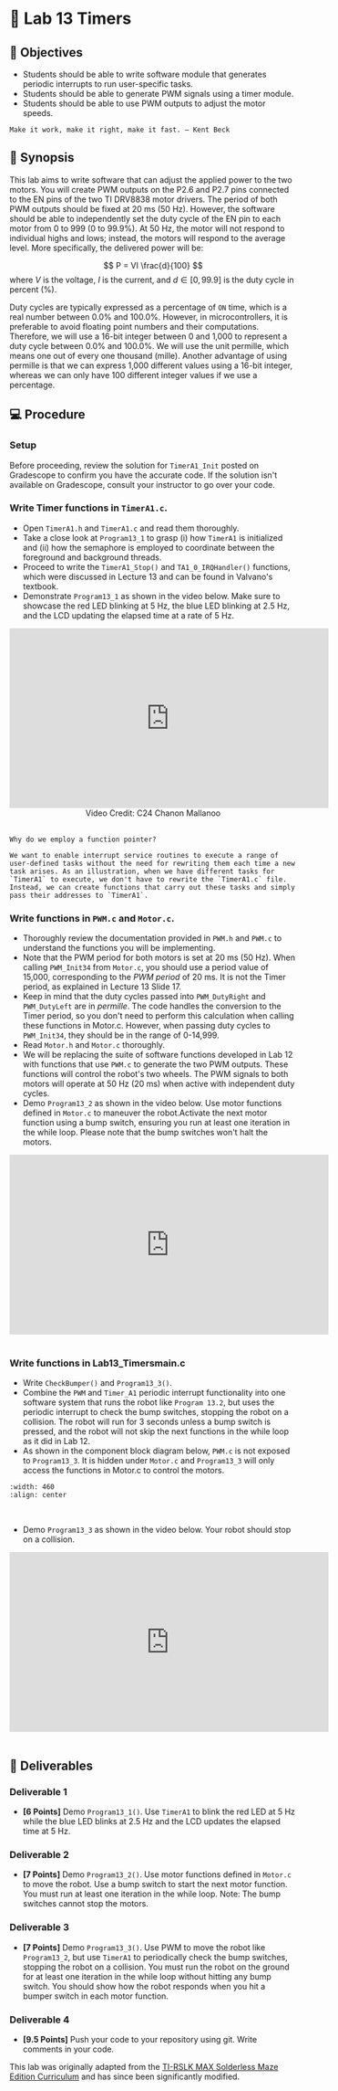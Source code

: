 # 🔬 Lab 13 Timers

## 📌 Objectives

- Students should be able to write software module that generates periodic interrupts to run user-specific tasks.
- Students should be able to generate PWM signals using a timer module.
- Students should be able to use PWM outputs to adjust the motor speeds.


```{note}
Make it work, make it right, make it fast. – Kent Beck
```

## 📜 Synopsis

This lab aims to write software that can adjust the applied power to the two motors. You will create PWM outputs on the P2.6 and P2.7 pins connected to the EN pins of the two TI DRV8838 motor drivers. The period of both PWM outputs should be fixed at 20 ms (50 Hz). However, the software should be able to independently set the duty cycle of the EN pin to each motor from 0 to 999 (0 to 99.9%). At 50 Hz, the motor will not respond to individual highs and lows; instead, the motors will respond to the average level. More specifically, the delivered power will be:

$$
P = VI \frac{d}{100}
$$
where $V$ is the voltage, $I$ is the current, and $d \in [0, 99.9]$ is the duty cycle in percent (%).

Duty cycles are typically expressed as a percentage of `ON` time, which is a real number between 0.0% and 100.0%. However, in microcontrollers, it is preferable to avoid floating point numbers and their computations. Therefore, we will use a 16-bit integer between 0 and 1,000 to represent a duty cycle between 0.0% and 100.0%. We will use the unit permille, which means one out of every one thousand (mille). Another advantage of using permille is that we can express 1,000 different values using a 16-bit integer, whereas we can only have 100 different integer values if we use a percentage. 


## 💻 Procedure

### Setup
Before proceeding, review the solution for `TimerA1_Init` posted on Gradescope to confirm you have the accurate code. If the solution isn't available on Gradescope, consult your instructor to go over your code.

### Write Timer functions in `TimerA1.c`.

- Open `TimerA1.h` and `TimerA1.c` and read them thoroughly.
- Take a close look at `Program13_1` to grasp (i) how `TimerA1` is initialized and (ii) how the semaphore is employed to coordinate between the foreground and background threads. 
- Proceed to write the `TimerA1_Stop()` and `TA1_0_IRQHandler()` functions, which were discussed in Lecture 13 and can be found in Valvano's textbook. 
- Demonstrate `Program13_1` as shown in the video below.  Make sure to showcase the red LED blinking at 5 Hz, the blue LED blinking at 2.5 Hz, and the LCD updating the elapsed time at a rate of 5 Hz.

<center>
<iframe width="560" height="315" src="https://www.youtube.com/embed/ySVa26xwUzA" title="YouTube video player" frameborder="0" allow="accelerometer; autoplay; clipboard-write; encrypted-media; gyroscope; picture-in-picture" allowfullscreen></iframe>
<br>
Video Credit: C24 Chanon Mallanoo
</center>
<br>


```{important}
Why do we employ a function pointer? 

We want to enable interrupt service routines to execute a range of user-defined tasks without the need for rewriting them each time a new task arises. As an illustration, when we have different tasks for `TimerA1` to execute, we don't have to rewrite the `TimerA1.c` file. Instead, we can create functions that carry out these tasks and simply pass their addresses to `TimerA1`.
```


### Write functions in `PWM.c` and `Motor.c`.

- Thoroughly review the documentation provided in `PWM.h` and `PWM.c` to understand the functions you will be implementing.  
- Note that the PWM period for both motors is set at 20 ms (50 Hz). When calling `PWM_Init34` from `Motor.c`, you should use a period value of 15,000, corresponding to the _PWM period_ of 20 ms. It is not the Timer period, as explained in Lecture 13 Slide 17. 
- Keep in mind that the duty cycles passed into `PWM_DutyRight` and `PWM_DutyLeft` are in _permille_.  The code handles the conversion to the Timer period, so you don't need to perform this calculation when calling these functions in Motor.c. However, when passing duty cycles to `PWM_Init34`, they should be in the range of 0-14,999.
 - Read `Motor.h` and `Motor.c` thoroughly.
- We will be replacing the suite of software functions developed in Lab 12 with functions that use `PWM.c` to generate the two PWM outputs. These functions will control the robot's two wheels. The PWM signals to both motors will operate at 50 Hz (20 ms) when active with independent duty cycles. 
- Demo `Program13_2` as shown in the video below. Use motor functions defined in `Motor.c` to maneuver the robot.Activate the next motor function using a bump switch, ensuring you run at least one iteration in the while loop. Please note that the bump switches won't halt the motors.

<center>
<iframe width="560" height="315" src="https://www.youtube.com/embed/jMpPHZ5NVKg" title="YouTube video player" frameborder="0" allow="accelerometer; autoplay; clipboard-write; encrypted-media; gyroscope; picture-in-picture" allowfullscreen></iframe>
</center>
<br>



### Write functions in Lab13_Timersmain.c

- Write `CheckBumper()` and `Program13_3()`.
- Combine the `PWM` and `Timer_A1` periodic interrupt functionality into one software system that runs the robot like `Program 13.2`, but uses the periodic interrupt to check the bump switches, stopping the robot on a collision.  The robot will run for 3 seconds unless a bump switch is pressed, and the robot will not skip the next functions in the while loop as it did in Lab 12.
- As shown in the component block diagram below, `PWM.c` is not exposed to `Program13_3`.  It is hidden under `Motor.c` and `Program13_3` will only access the functions in Motor.c to control the motors.

```{image} ./figures/Lab13_ComponentBlockDiagram.png
:width: 460
:align: center
```
<br>

- Demo `Program13_3` as shown in the video below.  Your robot should stop on a collision.

<center>
<iframe width="560" height="315" src="https://www.youtube.com/embed/DqtfwLTfbmc" title="YouTube video player" frameborder="0" allow="accelerometer; autoplay; clipboard-write; encrypted-media; gyroscope; picture-in-picture" allowfullscreen></iframe>
</center>
<br>


## 🚚 Deliverables

### Deliverable 1 
- **[6 Points]**  Demo `Program13_1()`. Use `TimerA1` to blink the red LED at 5 Hz while the blue LED blinks at 2.5 Hz and the LCD updates the elapsed time at 5 Hz. 

### Deliverable 2 
- **[7 Points]**  Demo `Program13_2()`. Use motor functions defined in `Motor.c` to move the robot. Use a bump switch  to start the next motor function. You must run at least one iteration in the while loop. Note: The bump switches cannot stop the motors.

### Deliverable 3 
- **[7 Points]**  Demo `Program13_3()`. Use PWM to move the robot like `Program13_2`, but use `TimerA1` to periodically check the bump switches, stopping the robot on a collision. You must run the robot on the ground for at least one iteration in the while loop without hitting any bump switch. You should show how the robot responds when you hit a bumper switch in each motor function.

### Deliverable 4 
- **[9.5 Points]**  Push your code to your repository using git. Write comments in your code.


This lab was originally adapted from the [TI-RSLK MAX Solderless Maze Edition Curriculum](https://university.ti.com/en/faculty/ti-robotics-system-learning-kit/ti-rslk-max-edition-curriculum) and has since been significantly modified.
